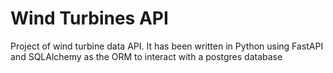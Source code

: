 # Wind Turbines API

Project of wind turbine data API. It has been written in Python using FastAPI and SQLAlchemy as the ORM to interact with a postgres database
